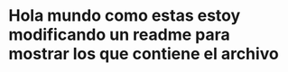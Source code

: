 <h1>Hola mundo como estas  estoy modificando un readme para mostrar los que contiene el archivo</h1>
